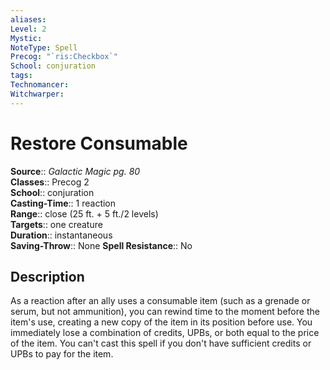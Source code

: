 ```yaml
---
aliases: 
Level: 2
Mystic: 
NoteType: Spell
Precog: "`ris:Checkbox`"
School: conjuration
tags: 
Technomancer: 
Witchwarper: 
---
```


# Restore Consumable

**Source**:: _Galactic Magic pg. 80_  
**Classes**:: Precog 2  
**School**:: conjuration  
**Casting-Time**:: 1 reaction  
**Range**:: close (25 ft. + 5 ft./2 levels)  
**Targets**:: one creature  
**Duration**:: instantaneous  
**Saving-Throw**:: None
**Spell Resistance**:: No

## Description

As a reaction after an ally uses a consumable item (such as a grenade or serum, but not ammunition), you can rewind time to the moment before the item's use, creating a new copy of the item in its position before use. You immediately lose a combination of credits, UPBs, or both equal to the price of the item. You can't cast this spell if you don't have sufficient credits or UPBs to pay for the item.
